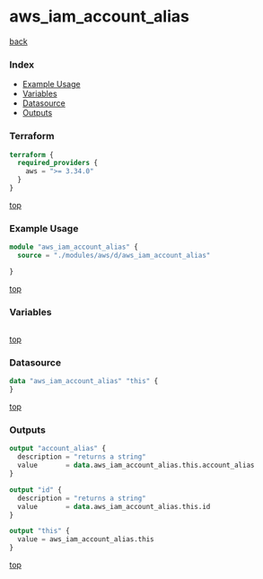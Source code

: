 # aws_iam_account_alias

[back](../aws.md)

### Index

- [Example Usage](#example-usage)
- [Variables](#variables)
- [Datasource](#datasource)
- [Outputs](#outputs)

### Terraform

```terraform
terraform {
  required_providers {
    aws = ">= 3.34.0"
  }
}
```

[top](#index)

### Example Usage

```terraform
module "aws_iam_account_alias" {
  source = "./modules/aws/d/aws_iam_account_alias"

}
```

[top](#index)

### Variables

```terraform
```

[top](#index)

### Datasource

```terraform
data "aws_iam_account_alias" "this" {
}
```

[top](#index)

### Outputs

```terraform
output "account_alias" {
  description = "returns a string"
  value       = data.aws_iam_account_alias.this.account_alias
}

output "id" {
  description = "returns a string"
  value       = data.aws_iam_account_alias.this.id
}

output "this" {
  value = aws_iam_account_alias.this
}
```

[top](#index)